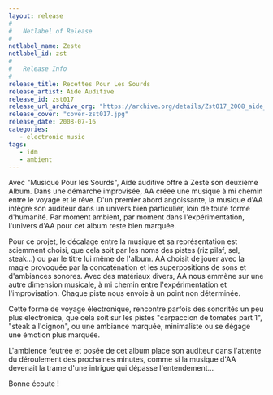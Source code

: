 ```yaml
---
layout: release
#
#   Netlabel of Release
#
netlabel_name: Zeste
netlabel_id: zst
#
#   Release Info
#
release_title: Recettes Pour Les Sourds
release_artist: Aide Auditive 
release_id: zst017
release_url_archive_org: "https://archive.org/details/Zst017_2008_aide_auditive_-_recettes_pour_lesSourds"
release_cover: "cover-zst017.jpg"
release_date: 2008-07-16
categories:
   - electronic music
tags:
   - idm
   - ambient
---
```

Avec "Musique Pour les Sourds", Aide auditive offre à Zeste son deuxième Album. Dans une démarche improvisée, AA créee une musique à  mi chemin entre le voyage et le rêve. D'un premier abord angoissante, la musique d'AA intègre son auditeur dans un univers bien particulier, loin de toute forme d'humanité. Par moment ambient, par moment dans l'expérimentation, l'univers d'AA pour cet album reste bien marquée.

Pour ce projet, le décalage entre la musique et sa représentation est sciemment choisi, que cela soit par les noms des pistes (riz pilaf, sel, steak...) ou par le titre lui même de l'album. AA choisit de jouer avec la magie provoquée par la concaténation et les superpositions de sons et d'ambiances sonores. Avec des matériaux divers, AA nous emmène sur une autre dimension musicale, à  mi chemin entre l'expérimentation et l'improvisation. Chaque piste nous envoie à  un point non déterminée.

Cette forme de voyage électronique, rencontre parfois des sonorités un peu plus electronica, que cela soit sur les pistes "carpaccion de tomates part 1", "steak a l'oignon", ou une ambiance marquée, minimaliste ou se dégage une émotion plus marquée.

L'ambience feutrée et posée de cet album place son auditeur dans l'attente du déroulement des prochaines minutes, comme si la musique d'AA devenait la trame d'une intrigue qui dépasse l'entendement... 

Bonne écoute !


